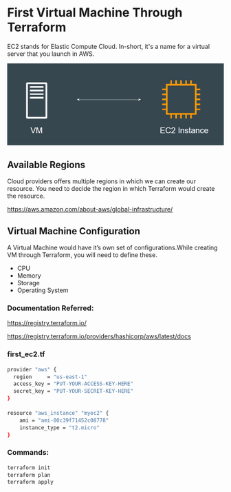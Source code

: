 
# First Virtual Machine Through Terraform 

EC2 stands for Elastic Compute Cloud.
In-short, it's a name for a virtual server that you launch in AWS.

![MY Image](images/image1.png)

## Available Regions

Cloud providers offers multiple regions in which we can create our resource.
You need to decide the region in which Terraform would create the resource.

https://aws.amazon.com/about-aws/global-infrastructure/

## Virtual Machine Configuration

A Virtual Machine would have it’s own set of configurations.While creating VM through Terraform, you will need to define these.
- CPU
- Memory
- Storage
- Operating System

### Documentation Referred:

https://registry.terraform.io/

https://registry.terraform.io/providers/hashicorp/aws/latest/docs

### first_ec2.tf

```sh
provider "aws" {
  region     = "us-east-1"
  access_key = "PUT-YOUR-ACCESS-KEY-HERE"
  secret_key = "PUT-YOUR-SECRET-KEY-HERE"
}

resource "aws_instance" "myec2" {
    ami = "ami-00c39f71452c08778"
    instance_type = "t2.micro"
}
```

### Commands:

```sh
terraform init
terraform plan
terraform apply
```